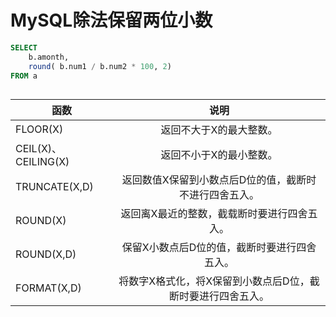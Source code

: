 # MySQL除法保留两位小数


```sql
SELECT
	b.amonth,
	round( b.num1 / b.num2 * 100, 2)
FROM a
```

## 
| 函数        |      说明      |  
| ------------- | :-----------: | 
| FLOOR(X)     | 返回不大于X的最大整数。 | 
| CEIL(X)、CEILING(X)    |   返回不小于X的最小整数。   |   
| TRUNCATE(X,D) |   返回数值X保留到小数点后D位的值，截断时不进行四舍五入。   |   
| ROUND(X) |   返回离X最近的整数，截载断时要进行四舍五入。   |   
| ROUND(X,D) |   保留X小数点后D位的值，截断时要进行四舍五入。   |   
|FORMAT(X,D)|   将数字X格式化，将X保留到小数点后D位，截断时要进行四舍五入。  |   
